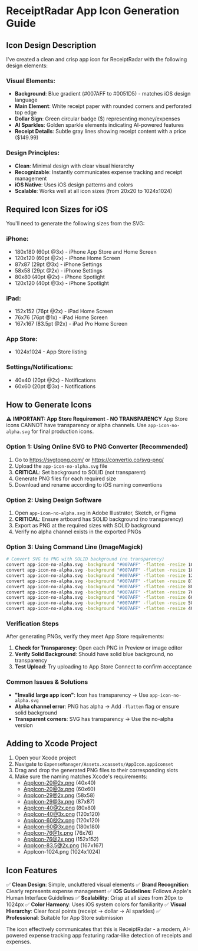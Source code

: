 # ReceiptRadar App Icon Generation Guide

## Icon Design Description

I've created a clean and crisp app icon for ReceiptRadar with the following design elements:

### Visual Elements:
- **Background**: Blue gradient (#007AFF to #0051D5) - matches iOS design language
- **Main Element**: White receipt paper with rounded corners and perforated top edge
- **Dollar Sign**: Green circular badge ($) representing money/expenses
- **AI Sparkles**: Golden sparkle elements indicating AI-powered features
- **Receipt Details**: Subtle gray lines showing receipt content with a price ($149.99)

### Design Principles:
- **Clean**: Minimal design with clear visual hierarchy
- **Recognizable**: Instantly communicates expense tracking and receipt management
- **iOS Native**: Uses iOS design patterns and colors
- **Scalable**: Works well at all icon sizes (from 20x20 to 1024x1024)

## Required Icon Sizes for iOS

You'll need to generate the following sizes from the SVG:

### iPhone:
- 180x180 (60pt @3x) - iPhone App Store and Home Screen
- 120x120 (60pt @2x) - iPhone Home Screen
- 87x87 (29pt @3x) - iPhone Settings
- 58x58 (29pt @2x) - iPhone Settings
- 80x80 (40pt @2x) - iPhone Spotlight
- 120x120 (40pt @3x) - iPhone Spotlight

### iPad:
- 152x152 (76pt @2x) - iPad Home Screen
- 76x76 (76pt @1x) - iPad Home Screen
- 167x167 (83.5pt @2x) - iPad Pro Home Screen

### App Store:
- 1024x1024 - App Store listing

### Settings/Notifications:
- 40x40 (20pt @2x) - Notifications
- 60x60 (20pt @3x) - Notifications

## How to Generate Icons

⚠️ **IMPORTANT: App Store Requirement - NO TRANSPARENCY**
App Store icons CANNOT have transparency or alpha channels. Use `app-icon-no-alpha.svg` for final production icons.

### Option 1: Using Online SVG to PNG Converter (Recommended)
1. Go to https://svgtopng.com/ or https://convertio.co/svg-png/
2. Upload the `app-icon-no-alpha.svg` file
3. **CRITICAL**: Set background to SOLID (not transparent)
4. Generate PNG files for each required size
5. Download and rename according to iOS naming conventions

### Option 2: Using Design Software
1. Open `app-icon-no-alpha.svg` in Adobe Illustrator, Sketch, or Figma
2. **CRITICAL**: Ensure artboard has SOLID background (no transparency)
3. Export as PNG at the required sizes with SOLID background
4. Verify no alpha channel exists in the exported PNGs

### Option 3: Using Command Line (ImageMagick)
```bash
# Convert SVG to PNG with SOLID background (no transparency)
convert app-icon-no-alpha.svg -background "#007AFF" -flatten -resize 1024x1024 AppIcon-1024.png
convert app-icon-no-alpha.svg -background "#007AFF" -flatten -resize 180x180 AppIcon-180.png
convert app-icon-no-alpha.svg -background "#007AFF" -flatten -resize 120x120 AppIcon-120.png
convert app-icon-no-alpha.svg -background "#007AFF" -flatten -resize 87x87 AppIcon-87.png
convert app-icon-no-alpha.svg -background "#007AFF" -flatten -resize 80x80 AppIcon-80.png
convert app-icon-no-alpha.svg -background "#007AFF" -flatten -resize 76x76 AppIcon-76.png
convert app-icon-no-alpha.svg -background "#007AFF" -flatten -resize 60x60 AppIcon-60.png
convert app-icon-no-alpha.svg -background "#007AFF" -flatten -resize 58x58 AppIcon-58.png
convert app-icon-no-alpha.svg -background "#007AFF" -flatten -resize 40x40 AppIcon-40.png
```

### Verification Steps
After generating PNGs, verify they meet App Store requirements:

1. **Check for Transparency**: Open each PNG in Preview or image editor
2. **Verify Solid Background**: Should have solid blue background, no transparency
3. **Test Upload**: Try uploading to App Store Connect to confirm acceptance

### Common Issues & Solutions
- **"Invalid large app icon"**: Icon has transparency → Use `app-icon-no-alpha.svg`
- **Alpha channel error**: PNG has alpha → Add `-flatten` flag or ensure solid background
- **Transparent corners**: SVG has transparency → Use the no-alpha version

## Adding to Xcode Project

1. Open your Xcode project
2. Navigate to `ExpenseManager/Assets.xcassets/AppIcon.appiconset`
3. Drag and drop the generated PNG files to their corresponding slots
4. Make sure the naming matches Xcode's requirements:
   - AppIcon-20@2x.png (40x40)
   - AppIcon-20@3x.png (60x60)
   - AppIcon-29@2x.png (58x58)
   - AppIcon-29@3x.png (87x87)
   - AppIcon-40@2x.png (80x80)
   - AppIcon-40@3x.png (120x120)
   - AppIcon-60@2x.png (120x120)
   - AppIcon-60@3x.png (180x180)
   - AppIcon-76@1x.png (76x76)
   - AppIcon-76@2x.png (152x152)
   - AppIcon-83.5@2x.png (167x167)
   - AppIcon-1024.png (1024x1024)

## Icon Features

✅ **Clean Design**: Simple, uncluttered visual elements
✅ **Brand Recognition**: Clearly represents expense management
✅ **iOS Guidelines**: Follows Apple's Human Interface Guidelines
✅ **Scalability**: Crisp at all sizes from 20px to 1024px
✅ **Color Harmony**: Uses iOS system colors for familiarity
✅ **Visual Hierarchy**: Clear focal points (receipt → dollar → AI sparkles)
✅ **Professional**: Suitable for App Store submission

The icon effectively communicates that this is ReceiptRadar - a modern, AI-powered expense tracking app featuring radar-like detection of receipts and expenses.